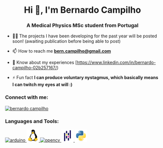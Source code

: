 <h1 align="center">Hi 👋, I'm Bernardo Campilho</h1>
<h3 align="center">A Medical Physics MSc student from Portugal</h3>

- 👨‍💻 The projects I have been developing for the past year will be posted soon! (awaiting publication before being able to post)

- 📫 How to reach me **bern.campilho@gmail.com**

- 📄 Know about my experiences [https://www.linkedin.com/in/bernardo-campilho-02b257167/)

- ⚡ Fun fact **I can produce voluntary nystagmus, which basically means I can twitch my eyes at will :)**

<h3 align="left">Connect with me:</h3>
<p align="left">
<a href="https://linkedin.com/in/bernardo campilho" target="blank"><img align="center" src="https://raw.githubusercontent.com/rahuldkjain/github-profile-readme-generator/master/src/images/icons/Social/linked-in-alt.svg" alt="bernardo campilho" height="30" width="40" /></a>
</p>

<h3 align="left">Languages and Tools:</h3>
<p align="left"> <a href="https://www.arduino.cc/" target="_blank" rel="noreferrer"> <img src="https://cdn.worldvectorlogo.com/logos/arduino-1.svg" alt="arduino" width="40" height="40"/> </a> <a href="https://www.linux.org/" target="_blank" rel="noreferrer"> <img src="https://raw.githubusercontent.com/devicons/devicon/master/icons/linux/linux-original.svg" alt="linux" width="40" height="40"/> </a> <a href="https://opencv.org/" target="_blank" rel="noreferrer"> <img src="https://www.vectorlogo.zone/logos/opencv/opencv-icon.svg" alt="opencv" width="40" height="40"/> </a> <a href="https://pandas.pydata.org/" target="_blank" rel="noreferrer"> <img src="https://raw.githubusercontent.com/devicons/devicon/2ae2a900d2f041da66e950e4d48052658d850630/icons/pandas/pandas-original.svg" alt="pandas" width="40" height="40"/> </a> <a href="https://www.python.org" target="_blank" rel="noreferrer"> <img src="https://raw.githubusercontent.com/devicons/devicon/master/icons/python/python-original.svg" alt="python" width="40" height="40"/> </a> </p>
